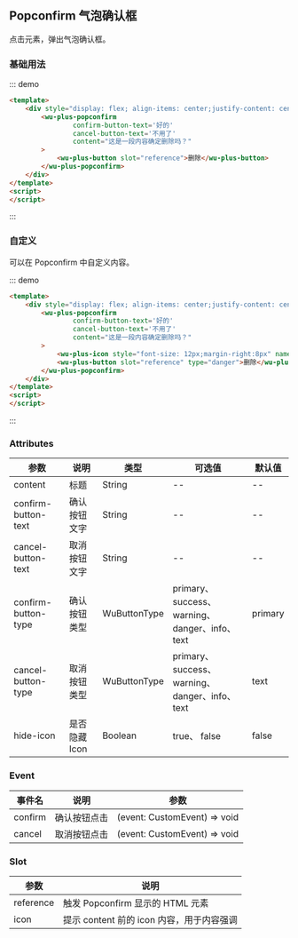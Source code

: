 
## Popconfirm 气泡确认框

点击元素，弹出气泡确认框。

### 基础用法

::: demo
```html
<template>
    <div style="display: flex; align-items: center;justify-content: center;width: 100%; margin-top: 8px; margin-bottom: 16px">
        <wu-plus-popconfirm
                confirm-button-text='好的'
                cancel-button-text='不用了'
                content="这是一段内容确定删除吗？"
        >
            <wu-plus-button slot="reference">删除</wu-plus-button>
        </wu-plus-popconfirm>
    </div>
</template>
<script>
</script>
```
:::

### 自定义

可以在 Popconfirm 中自定义内容。

::: demo
```html
<template>
    <div style="display: flex; align-items: center;justify-content: center;width: 100%; margin-top: 8px; margin-bottom: 16px">
        <wu-plus-popconfirm
                confirm-button-text='好的'
                cancel-button-text='不用了'
                content="这是一段内容确定删除吗？"
        >
            <wu-plus-icon style="font-size: 12px;margin-right:8px" name="setting" slot="icon"></wu-plus-icon>
            <wu-plus-button slot="reference" type="danger">删除</wu-plus-button>
        </wu-plus-popconfirm>
    </div>
</template>
<script>
</script>
```
:::


### Attributes

| 参数      | 说明    | 类型      | 可选值       | 默认值   |
|---------- |-------- |---------- |-------------  |-------- |
| content | 标题 | String | --| -- |
| confirm-button-text | 确认按钮文字 | String | --| -- |
| cancel-button-text | 取消按钮文字 | String | --| -- |
| confirm-button-type | 确认按钮类型 | WuButtonType | primary、success、warning、danger、info、text| primary |
| cancel-button-type | 取消按钮类型 | WuButtonType | primary、success、warning、danger、info、text| text |
| hide-icon | 是否隐藏 Icon | Boolean | true、 false | false |


### Event

| 事件名      | 说明    | 参数     | 
|---------- |-------- |---------- |
| confirm | 确认按钮点击 | (event: CustomEvent) => void |
| cancel | 取消按钮点击 | (event: CustomEvent) => void |

### Slot

| 参数      | 说明    |
|---------- |-------- |
| reference  | 触发 Popconfirm 显示的 HTML 元素 |
| icon  | 提示 content 前的 icon 内容，用于内容强调 |
